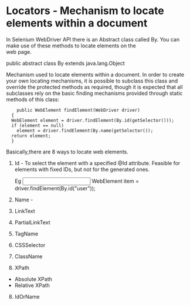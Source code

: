 # Locators - Mechanism to locate elements within a document

In Selenium WebDriver API there is an Abstract class called By. You can make use of these methods to locate elements on the  
web page. 

public abstract class By
extends java.lang.Object

Mechanism used to locate elements within a document. In order to create your own locating mechanisms, it is possible to 
subclass this class and override the protected methods as required, though it is expected that all subclasses rely on the basic 
finding mechanisms provided through static methods of this class: 

        public WebElement findElement(WebDriver driver) 
      { 
      WebElement element = driver.findElement(By.id(getSelector())); 
      if (element == null) 
        element = driver.findElement(By.name(getSelector()); 
      return element; 
      }

Basically,there are 8 ways to locate web elements. 

1) Id - To select the element with a specified @Id attribute. Feasible for elements with fixed IDs, but not for the generated ones. 

      Eg
      <input id="user" class="required" type="text"/>
       WebElement item = driver.findElement(By.id("user"));

2) Name - 
3) LinkText
4) PartialLinkText
5) TagName
6) CSSSelector
7) ClassName
7) XPath 
  - Absolute XPath
  - Relative XPath
8) IdOrName




                      
     
      
     
